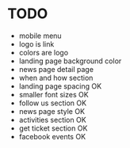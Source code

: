 # TODO

- mobile menu
- logo is link
- colors are logo
- landing page background color
- news page detail page 
- when and how section
- landing page spacing  OK
- smaller font sizes    OK
- follow us section     OK
- news page style       OK       
- activities section    OK
- get ticket section    OK
- facebook events       OK